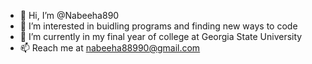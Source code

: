 - 👋 Hi, I’m @Nabeeha890
- 👀 I’m interested in buidling programs and finding new ways to code 
- 🌱 I’m currently in my final year of college at Georgia State University  
- 📫 Reach me at nabeeha88990@gmail.com

<!---
Nabeeha890/Nabeeha890 is a ✨ special ✨ repository because its `README.md` (this file) appears on your GitHub profile.
You can click the Preview link to take a look at your changes.
--->
